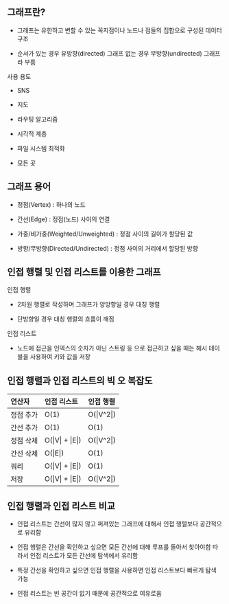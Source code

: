 ## 그래프란?

- 그래프는 유한하고 변할 수 있는 꼭지점이나 노드나 점들의 집합으로 구성된 데이터 구조

- 순서가 있는 경우 유방향(directed) 그래프 없는 경우 무방향(undirected) 그래프라 부름

사용 용도

- SNS

- 지도

- 라우팅 알고리즘

- 시각적 계층

- 파일 시스템 최적화

- 모든 곳

## 그래프 용어

- 정점(Vertex) : 하나의 노드

- 간선(Edge) : 정점(노드) 사이의 연결

- 가중/비가중(Weighted/Unweighted) : 정점 사이의 길이가 할당된 값

- 방향/무방향(Directed/Undirected) : 정점 사이의 거리에서 할당된 방향

## 인접 행렬 및 인접 리스트를 이용한 그래프

인접 행렬

- 2차원 행렬로 작성하며 그래프가 양방향일 경우 대칭 행렬

- 단방향일 경우 대칭 행렬의 흐름이 깨짐

인접 리스트

- 노드에 접근을 인덱스의 숫자가 아닌 스트링 등 으로 접근하고 싶을 때는 해시 테이블을 사용하여 키와 값을 저장

## 인접 행렬과 인접 리스트의 빅 오 복잡도

| 연산자    | 인접 리스트      | 인접 행렬  |
| :-------- | :--------------- | :--------- |
| 정점 추가 | O(1)             | O(\|V^2\|) |
| 간선 추가 | O(1)             | O(1)       |
| 정점 삭제 | O(\|V\| + \|E\|) | O(\|V^2\|) |
| 간선 삭제 | O(\|E\|)         | O(1)       |
| 쿼리      | O(\|V\| + \|E\|) | O(1)       |
| 저장      | O(\|V\| + \|E\|) | O(\|V^2\|) |

## 인접 행렬과 인접 리스트 비교

- 인접 리스트는 간선이 많지 않고 퍼져있는 그래프에 대해서 인접 행렬보다 공간적으로 유리함

- 인접 행렬은 간선을 확인하고 싶으면 모든 간선에 대해 루프를 돌아서 찾아야함 따라서 인접 리스트가 모든 간선에 탐색에서 유리함

- 특정 간선을 확인하고 싶으면 인접 행렬을 사용하면 인접 리스트보다 빠르게 탐색 가능

- 인접 리스트는 빈 공간이 없기 때문에 공간적으로 여유로움

